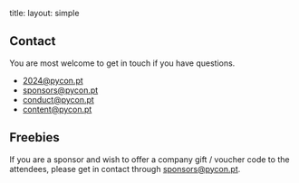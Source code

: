 title: 
layout: simple
## Contact

You are most welcome to get in touch if you have questions.

* [2024@pycon.pt](mailto:2024@pycon.pt)
* [sponsors@pycon.pt](mailto:sponsors@pycon.pt)
* [conduct@pycon.pt](mailto:conduct@pycon.pt)
* [content@pycon.pt](mailto:content@pycon.pt)

## Freebies

If you are a sponsor and wish to offer a company gift / voucher code to the attendees, please get in contact through [sponsors@pycon.pt](mailto:sponsors@pycon.pt).

[//]: # ()
[//]: # (## Assets)

[//]: # ()
[//]: # (Feel free to download any assets that you might need:)

[//]: # ()
[//]: # (* Logo &#40;SVG&#41;)

[//]: # (    * [Aqua]&#40;/static/images/logo/logo-pycon2023-aqua.svg&#41;{:target="_blank" download="logo-aqua.svg"})

[//]: # (    * [Black]&#40;/static/images/logo/logo-pycon2023-black.svg&#41;{:target="_blank" download="logo-black.svg"})

[//]: # (    * [Blue]&#40;/static/images/logo/logo-pycon2023-blue.svg&#41;{:target="_blank" download="logo-blue.svg"})

[//]: # (    * [White]&#40;/static/images/logo/logo-pycon2023-white.svg&#41;{:target="_blank" download="logo-white.svg"})

[//]: # (    * [Yellow]&#40;/static/images/logo/logo-pycon2023-yellow.svg&#41;{:target="_blank" download="logo-yellow.svg"})

[//]: # (* Logo &#40;PNG&#41;)

[//]: # (    * [Aqua]&#40;/static/images/logo/logo-pycon2023-aqua.png&#41;{:target="_blank" download="logo-aqua.png"})

[//]: # (    * [Black]&#40;/static/images/logo/logo-pycon2023-black.png&#41;{:target="_blank" download="logo-black.png"})

[//]: # (    * [Blue]&#40;/static/images/logo/logo-pycon2023-blue.png&#41;{:target="_blank" download="logo-blue.png"})

[//]: # (    * [White]&#40;/static/images/logo/logo-pycon2023-white.png&#41;{:target="_blank" download="logo-white.png"})

[//]: # (    * [Yellow]&#40;/static/images/logo/logo-pycon2023-yellow.png&#41;{:target="_blank" download="logo-yellow.png"})

[//]: # (* [Background 1]&#40;/static/images/background/bg-pycon.svg&#41;{:target="_blank" download="background1.svg"} &#40;SVG&#41;)

[//]: # (* [Background 2]&#40;/static/images/background/backgrounds-02.svg&#41;{:target="_blank" download="background2.svg"} &#40;SVG&#41;)

[//]: # (* [Background 3]&#40;/static/images/background/backgrounds-03.svg&#41;{:target="_blank" download="background3.svg"} &#40;SVG&#41;)
